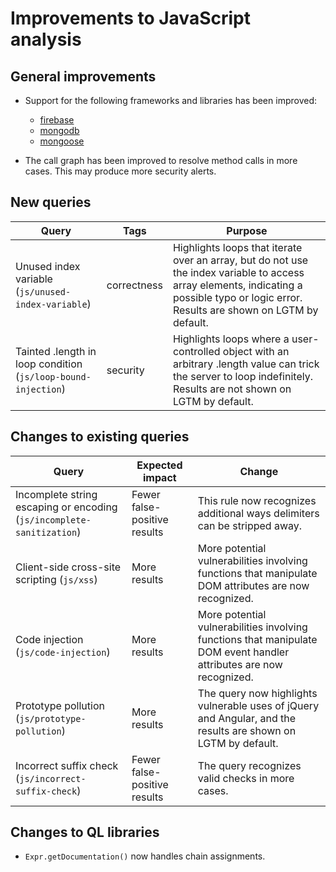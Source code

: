 # Improvements to JavaScript analysis

## General improvements

* Support for the following frameworks and libraries has been improved:
  - [firebase](https://www.npmjs.com/package/firebase)
  - [mongodb](https://www.npmjs.com/package/mongodb)
  - [mongoose](https://www.npmjs.com/package/mongoose)

* The call graph has been improved to resolve method calls in more cases. This may produce more security alerts.

## New queries

| **Query**                                                                 | **Tags**                                                          | **Purpose**                                                                                                                                                                            |
|---------------------------------------------------------------------------|-------------------------------------------------------------------|----------------------------------------------------------------------------------------------------------------------------------------------------------------------------------------|
| Unused index variable (`js/unused-index-variable`)                        | correctness                                                       | Highlights loops that iterate over an array, but do not use the index variable to access array elements, indicating a possible typo or logic error. Results are shown on LGTM by default. |
| Tainted .length in loop condition (`js/loop-bound-injection`)             | security                                                          | Highlights loops where a user-controlled object with an arbitrary .length value can trick the server to loop indefinitely. Results are not shown on LGTM by default. |

## Changes to existing queries

| **Query**                      | **Expected impact**          | **Change**                                                                |
|--------------------------------|------------------------------|---------------------------------------------------------------------------|
| Incomplete string escaping or encoding (`js/incomplete-sanitization`) | Fewer false-positive results | This rule now recognizes additional ways delimiters can be stripped away. |
| Client-side cross-site scripting (`js/xss`) | More results | More potential vulnerabilities involving functions that manipulate DOM attributes are now recognized. |
| Code injection (`js/code-injection`) | More results | More potential vulnerabilities involving functions that manipulate DOM event handler attributes are now recognized. |
| Prototype pollution (`js/prototype-pollution`) | More results | The query now highlights vulnerable uses of jQuery and Angular, and the results are shown on LGTM by default. |
| Incorrect suffix check (`js/incorrect-suffix-check`) | Fewer false-positive results | The query recognizes valid checks in more cases. |

## Changes to QL libraries

* `Expr.getDocumentation()` now handles chain assignments.
